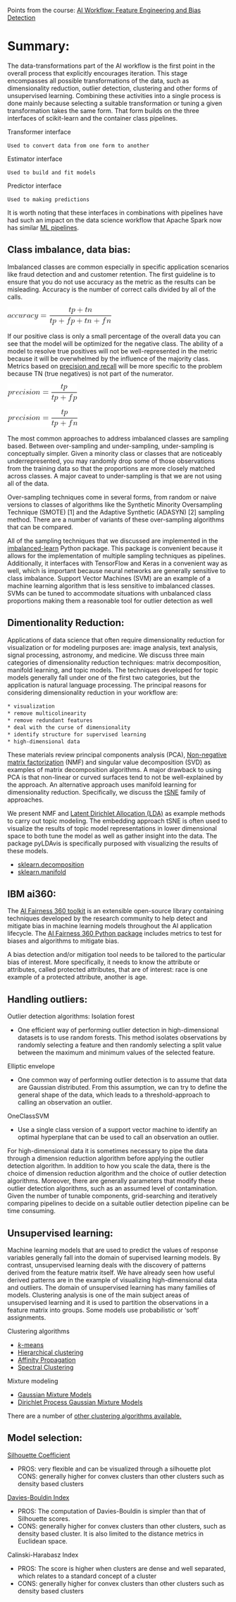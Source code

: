 Points from the course: [AI Workflow: Feature Engineering and Bias Detection](https://www.coursera.org/learn/ibm-ai-workflow-feature-engineering-bias-detection)


# Summary:

The data-transformations part of the AI workflow is the first point in the overall process that
explicitly encourages iteration. This stage encompasses all possible transformations of the data,
such as dimensionality reduction, outlier detection, clustering and other forms of unsupervised
learning. Combining these activities into a single process is done mainly because selecting a
suitable transformation or tuning a given transformation takes the same form. That form builds on
the three interfaces of scikit-learn and the container class pipelines.

Transformer interface

    Used to convert data from one form to another

Estimator interface

    Used to build and fit models

Predictor interface

    Used to making predictions

It is worth noting that these interfaces in combinations with pipelines have had such an impact on
the data science workflow that Apache Spark now has similar [ML pipelines](https://spark.apache.org/docs/latest/ml-pipeline.html).


## Class imbalance, data bias:

Imbalanced classes are common especially in specific application scenarios like fraud detection
and and customer retention. The first guideline is to ensure that you do not use accuracy as the
metric as the results can be misleading. Accuracy is the number of correct calls divided by all of
the calls.

<!-- accuracy = \frac{tp+tn}{tp + fp + tn + fn} -->
![](image_source/accuracy.gif)

If our positive class is only a small percentage of the overall data you can see that the model
will be optimized for the negative class. The ability of a model to resolve true positives will
not be well-represented in the metric because it will be overwhelmed by the influence of the
majority class. Metrics based on [precision and recall](https://en.wikipedia.org/wiki/Precision_and_recall) will be more specific to the problem because
TN (true negatives) is not part of the numerator.

<!-- precision = \frac{tp}{tp + fp} -->

![precision 1](image_source/precision_1.gif)
<!-- precision = \frac{tp}{tp + fn} -->

![precision 2](image_source/precision_2.gif)

The most common approaches to address imbalanced classes are sampling based. Between over-sampling
and under-sampling, under-sampling is conceptually simpler. Given a minority class or classes that
are noticeably underrepresented, you may randomly drop some of those observations from the
training data so that the proportions are more closely matched across classes. A major caveat to
under-sampling is that we are not using all of the data.

Over-sampling techniques come in several forms, from random or naive versions to classes of
algorithms like the Synthetic Minority Oversampling Technique (SMOTE) [1] and the Adaptive
Synthetic (ADASYN) [2] sampling method. There are a number of variants of these over-sampling
algorithms that can be compared.

All of the sampling techniques that we discussed are implemented in the [imbalanced-learn](https://imbalanced-learn.readthedocs.io/en/stable/) Python
package. This package is convenient because it allows for the implementation of multiple sampling
techniques as pipelines. Additionally, it interfaces with TensorFlow and Keras in a convenient way
as well, which is important because neural networks are generally sensitive to class imbalance.
Support Vector Machines (SVM) are an example of a machine learning algorithm that is less
sensitive to imbalanced classes. SVMs can be tuned to accommodate situations with unbalanced class
proportions making them a reasonable tool for outlier detection as well


## Dimentionality Reduction:

Applications of data science that often require dimensionality reduction for visualization or for
modeling purposes are: image analysis, text analysis, signal processing, astronomy, and medicine.
We discuss three main categories of dimensionality reduction techniques: matrix decomposition,
manifold learning, and topic models. The techniques developed for topic models generally fall
under one of the first two categories, but the application is natural language processing. The
principal reasons for considering dimensionality reduction in your workflow are:

	* visualization
    * remove multicolinearity
    * remove redundant features
    * deal with the curse of dimensionality
    * identify structure for supervised learning
    * high-dimensional data

These materials review principal components analysis (PCA), [Non-negative matrix factorization](https://en.wikipedia.org/wiki/Non-negative_matrix_factorization) (NMF) and singular value
decomposition (SVD) as examples of matrix decomposition algorithms. A major drawback to using PCA
is that non-linear or curved surfaces tend to not be well-explained by the approach. An
alternative approach uses manifold learning for dimensionality reduction. Specifically, we discuss
the [tSNE](https://en.wikipedia.org/wiki/T-distributed_stochastic_neighbor_embedding) family of
approaches.

We present NMF and [Latent Dirichlet Allocation (LDA)](https://en.wikipedia.org/wiki/Latent_Dirichlet_allocation) as example methods to carry out topic modeling. The embedding approach tSNE is often used to visualize the results of topic model representations in lower dimensional space to both tune the model as well as gather insight into the data. The package pyLDAvis is specifically purposed with visualizing the results of these models.

* [sklearn.decomposition](https://scikit-learn.org/stable/modules/classes.html#module-sklearn.decomposition)
* [sklearn.manifold](https://scikit-learn.org/stable/modules/manifold.html)



## IBM ai360:

The [AI Fairness 360 toolkit](https://aif360.mybluemix.net/) is an extensible open-source library containing techniques developed by the research community to help detect and mitigate bias in machine learning models throughout the AI application lifecycle. The [AI Fairness 360 Python package](https://github.com/Trusted-AI/AIF360) includes metrics to test for biases and algorithms to mitigate bias.

A bias detection and/or mitigation tool needs to be tailored to the particular bias of interest. More specifically, it needs to know the attribute or attributes, called protected attributes, that are of interest: race is one example of a protected attribute, another is age.


## Handling outliers:

Outlier detection algorithms:
Isolation forest

* One efficient way of performing outlier detection in high-dimensional datasets is to use random forests. This method isolates observations by randomly selecting a feature and then randomly selecting a split value between the maximum and minimum values of the selected feature.

Elliptic envelope

* One common way of performing outlier detection is to assume that data are Gaussian distributed. From this assumption, we can try to define the general shape of the data, which leads to a threshold-approach to calling an observation an outlier.

OneClassSVM

* Use a single class version of a support vector machine to identify an optimal hyperplane that can be used to call an observation an outlier.

For high-dimensional data it is sometimes necessary to pipe the data through a dimension reduction algorithm before applying the outlier detection algorithm. In addition to how you scale the data, there is the choice of dimension reduction algorithm and the choice of outlier detection algorithms. Moreover, there are generally parameters that modify these outlier detection algorithms, such as an assumed level of contamination. Given the number of tunable components, grid-searching and iteratively comparing pipelines to decide on a suitable outlier detection pipeline can be time consuming.


## Unsupervised learning:

Machine learning models that are used to predict the values of response variables generally fall into the domain of supervised learning models. By contrast, unsupervised learning deals with the discovery of patterns derived from the feature matrix itself. We have already seen how useful derived patterns are in the example of visualizing high-dimensional data and outliers. The domain of unsupervised learning has many families of models. Clustering analysis is one of the main subject areas of unsupervised learning and it is used to partition the observations in a feature matrix into groups. Some models use probabilistic or ‘soft’ assignments.


Clustering algorithms

* [*k*-means](https://en.wikipedia.org/wiki/K-means_clustering)
* [Hierarchical clustering](https://en.wikipedia.org/wiki/Hierarchical_clustering)
* [Affinity Propagation](https://en.wikipedia.org/wiki/Affinity_propagation)
* [Spectral Clustering](https://en.wikipedia.org/wiki/Spectral_clustering)

Mixture modeling

* [Gaussian Mixture Models](https://en.wikipedia.org/wiki/Mixture_model#Gaussian_mixture_model)
* [Dirichlet Process Gaussian Mixture Models](https://en.wikipedia.org/wiki/Dirichlet_process)

There are a number of [other clustering algorithms available.]((https://scikit-learn.org/stable/auto_examples/cluster/plot_cluster_comparison.html#sphx-glr-auto-examples-cluster-plot-cluster-comparison-py))

## Model selection:

[Silhouette Coefficient](https://en.wikipedia.org/wiki/Silhouette_(clustering))
* PROS: very flexible and can be visualized through a silhouette plot CONS: generally higher for
convex clusters than other clusters such as density based clusters

[Davies-Bouldin Index](https://en.wikipedia.org/wiki/Davies%E2%80%93Bouldin_index	)

* PROS: The computation of Davies-Bouldin is simpler than that of Silhouette scores. 
* CONS: generally higher for convex clusters than other clusters, such as density based cluster. It is also limited to the distance metrics in Euclidean space.

Calinski-Harabasz Index

* PROS: The score is higher when clusters are dense and well separated, which relates to a standard concept of a cluster 
* CONS: generally higher for convex clusters than other clusters such as density based clusters